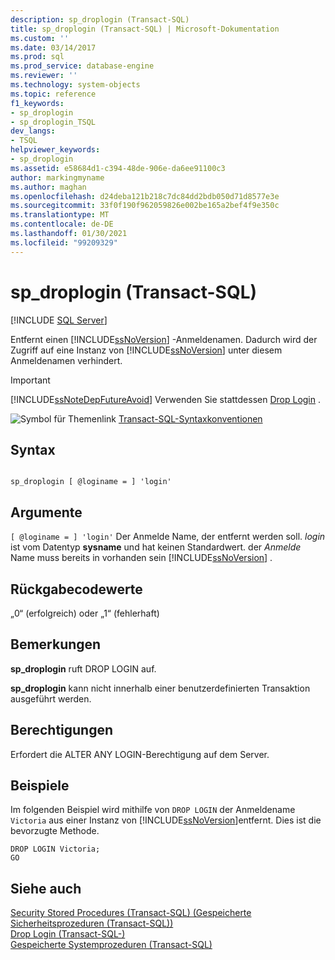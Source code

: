```yaml
---
description: sp_droplogin (Transact-SQL)
title: sp_droplogin (Transact-SQL) | Microsoft-Dokumentation
ms.custom: ''
ms.date: 03/14/2017
ms.prod: sql
ms.prod_service: database-engine
ms.reviewer: ''
ms.technology: system-objects
ms.topic: reference
f1_keywords:
- sp_droplogin
- sp_droplogin_TSQL
dev_langs:
- TSQL
helpviewer_keywords:
- sp_droplogin
ms.assetid: e58684d1-c394-48de-906e-da6ee91100c3
author: markingmyname
ms.author: maghan
ms.openlocfilehash: d24deba121b218c7dc84dd2bdb050d71d8577e3e
ms.sourcegitcommit: 33f0f190f962059826e002be165a2bef4f9e350c
ms.translationtype: MT
ms.contentlocale: de-DE
ms.lasthandoff: 01/30/2021
ms.locfileid: "99209329"
---
```

# <a name="sp_droplogin-transact-sql"></a>sp_droplogin (Transact-SQL)
[!INCLUDE [SQL Server](../../includes/applies-to-version/sqlserver.md)]

  Entfernt einen [!INCLUDE[ssNoVersion](../../includes/ssnoversion-md.md)] -Anmeldenamen. Dadurch wird der Zugriff auf eine Instanz von [!INCLUDE[ssNoVersion](../../includes/ssnoversion-md.md)] unter diesem Anmeldenamen verhindert.  
  
> [!IMPORTANT]  
>  [!INCLUDE[ssNoteDepFutureAvoid](../../includes/ssnotedepfutureavoid-md.md)] Verwenden Sie stattdessen [Drop Login](../../t-sql/statements/drop-login-transact-sql.md) .  
  
 ![Symbol für Themenlink](../../database-engine/configure-windows/media/topic-link.gif "Symbol für Themenlink") [Transact-SQL-Syntaxkonventionen](../../t-sql/language-elements/transact-sql-syntax-conventions-transact-sql.md)  
  
## <a name="syntax"></a>Syntax  
  
```  
  
sp_droplogin [ @loginame = ] 'login'  
```  
  
## <a name="arguments"></a>Argumente  
`[ @loginame = ] 'login'` Der Anmelde Name, der entfernt werden soll. *login* ist vom Datentyp **sysname** und hat keinen Standardwert. der *Anmelde* Name muss bereits in vorhanden sein [!INCLUDE[ssNoVersion](../../includes/ssnoversion-md.md)] .  
  
## <a name="return-code-values"></a>Rückgabecodewerte  
 „0“ (erfolgreich) oder „1“ (fehlerhaft)  
  
## <a name="remarks"></a>Bemerkungen  
 **sp_droplogin** ruft DROP LOGIN auf.  
  
 **sp_droplogin** kann nicht innerhalb einer benutzerdefinierten Transaktion ausgeführt werden.  
  
## <a name="permissions"></a>Berechtigungen  
 Erfordert die ALTER ANY LOGIN-Berechtigung auf dem Server.  
  
## <a name="examples"></a>Beispiele  
 Im folgenden Beispiel wird mithilfe von `DROP LOGIN` der Anmeldename `Victoria` aus einer Instanz von [!INCLUDE[ssNoVersion](../../includes/ssnoversion-md.md)]entfernt. Dies ist die bevorzugte Methode.  
  
```  
DROP LOGIN Victoria;  
GO  
```  
  
## <a name="see-also"></a>Siehe auch  
 [Security Stored Procedures &#40;Transact-SQL&#41; (Gespeicherte Sicherheitsprozeduren (Transact-SQL))](../../relational-databases/system-stored-procedures/security-stored-procedures-transact-sql.md)   
 [Drop Login &#40;Transact-SQL-&#41;](../../t-sql/statements/drop-login-transact-sql.md)   
 [Gespeicherte Systemprozeduren &#40;Transact-SQL&#41;](../../relational-databases/system-stored-procedures/system-stored-procedures-transact-sql.md)  
  
  
